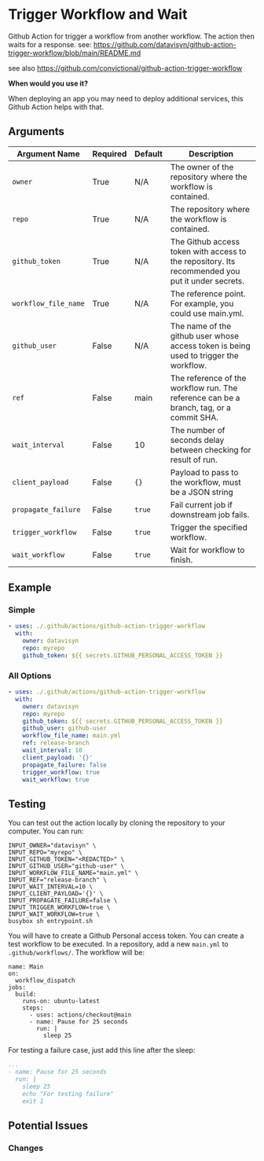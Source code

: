 # Trigger Workflow and Wait

Github Action for trigger a workflow from another workflow. The action then waits for a response.
see: <https://github.com/datavisyn/github-action-trigger-workflow/blob/main/README.md>

see also <https://github.com/convictional/github-action-trigger-workflow>

**When would you use it?**

When deploying an app you may need to deploy additional services, this Github Action helps with that.

## Arguments

| Argument Name            | Required   | Default     | Description           |
| ---------------------    | ---------- | ----------- | --------------------- |
| `owner`                  | True       | N/A         | The owner of the repository where the workflow is contained. |
| `repo`                   | True       | N/A         | The repository where the workflow is contained. |
| `github_token`           | True       | N/A         | The Github access token with access to the repository. Its recommended you put it under secrets. |
| `workflow_file_name`     | True       | N/A         | The reference point. For example, you could use main.yml. |
| `github_user`            | False      | N/A         | The name of the github user whose access token is being used to trigger the workflow. |
| `ref`                    | False      | main        | The reference of the workflow run. The reference can be a branch, tag, or a commit SHA. |
| `wait_interval`          | False      | 10          | The number of seconds delay between checking for result of run. |
| `client_payload`         | False      | `{}`        | Payload to pass to the workflow, must be a JSON string |
| `propagate_failure`      | False      | `true`      | Fail current job if downstream job fails. |
| `trigger_workflow`       | False      | `true`      | Trigger the specified workflow. |
| `wait_workflow`          | False      | `true`      | Wait for workflow to finish. |

## Example

### Simple

```yaml
- uses: ./.github/actions/github-action-trigger-workflow
  with:
    owner: datavisyn
    repo: myrepo
    github_token: ${{ secrets.GITHUB_PERSONAL_ACCESS_TOKEN }}
```

### All Options

```yaml
- uses: ./.github/actions/github-action-trigger-workflow
  with:
    owner: datavisyn
    repo: myrepo
    github_token: ${{ secrets.GITHUB_PERSONAL_ACCESS_TOKEN }}
    github_user: github-user
    workflow_file_name: main.yml
    ref: release-branch
    wait_interval: 10
    client_payload: '{}'
    propagate_failure: false
    trigger_workflow: true
    wait_workflow: true
```

## Testing

You can test out the action locally by cloning the repository to your computer. You can run:

```shell
INPUT_OWNER="datavisyn" \
INPUT_REPO="myrepo" \
INPUT_GITHUB_TOKEN="<REDACTED>" \
INPUT_GITHUB_USER="github-user" \
INPUT_WORKFLOW_FILE_NAME="main.yml" \
INPUT_REF="release-branch" \
INPUT_WAIT_INTERVAL=10 \
INPUT_CLIENT_PAYLOAD='{}' \
INPUT_PROPAGATE_FAILURE=false \
INPUT_TRIGGER_WORKFLOW=true \
INPUT_WAIT_WORKFLOW=true \
busybox sh entrypoint.sh
```

You will have to create a Github Personal access token. You can create a test workflow to be executed. In a repository, add a new `main.yml` to `.github/workflows/`. The workflow will be:

```shell
name: Main
on:
  workflow_dispatch
jobs:
  build:
    runs-on: ubuntu-latest
    steps:
      - uses: actions/checkout@main
      - name: Pause for 25 seconds
        run: |
          sleep 25
```

For testing a failure case, just add this line after the sleep:

```yaml
...
- name: Pause for 25 seconds
  run: |
    sleep 25
    echo "For testing failure"
    exit 1
```

## Potential Issues

### Changes
